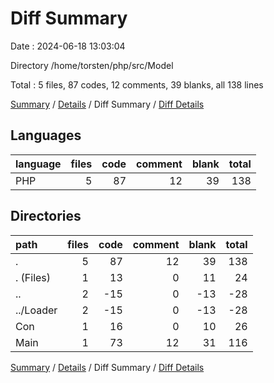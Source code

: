 # Diff Summary

Date : 2024-06-18 13:03:04

Directory /home/torsten/php/src/Model

Total : 5 files,  87 codes, 12 comments, 39 blanks, all 138 lines

[Summary](results.md) / [Details](details.md) / Diff Summary / [Diff Details](diff-details.md)

## Languages
| language | files | code | comment | blank | total |
| :--- | ---: | ---: | ---: | ---: | ---: |
| PHP | 5 | 87 | 12 | 39 | 138 |

## Directories
| path | files | code | comment | blank | total |
| :--- | ---: | ---: | ---: | ---: | ---: |
| . | 5 | 87 | 12 | 39 | 138 |
| . (Files) | 1 | 13 | 0 | 11 | 24 |
| .. | 2 | -15 | 0 | -13 | -28 |
| ../Loader | 2 | -15 | 0 | -13 | -28 |
| Con | 1 | 16 | 0 | 10 | 26 |
| Main | 1 | 73 | 12 | 31 | 116 |

[Summary](results.md) / [Details](details.md) / Diff Summary / [Diff Details](diff-details.md)